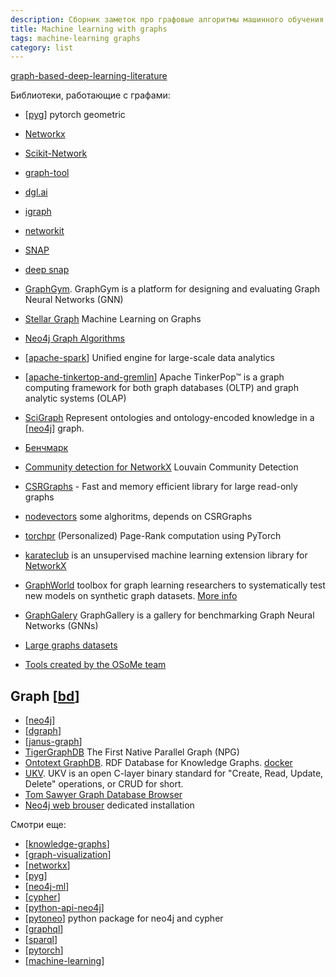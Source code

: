 ```yaml
---
description: Сборник заметок про графовые алгоритмы машинного обучения
title: Machine learning with graphs
tags: machine-learning graphs
category: list
---
```

[graph-based-deep-learning-literature](https://github.com/naganandy/graph-based-deep-learning-literature)

Библиотеки, работающие с графами:

- [[pyg]] pytorch geometric
- [Networkx](https://networkx.org/)
- [Scikit-Network](https://scikit-network.readthedocs.io/en/latest/index.html#)
- [graph-tool](https://graph-tool.skewed.de/)
- [dgl.ai](https://www.dgl.ai/)
- [igraph](https://igraph.org/)
- [networkit](https://networkit.github.io/)
- [SNAP](https://snap.stanford.edu/snap/)
- [deep snap](https://snap.stanford.edu/deepsnap/)
- [GraphGym](https://github.com/snap-stanford/GraphGym). GraphGym is a platform for designing and evaluating Graph Neural Networks (GNN)
- [Stellar Graph](https://stellargraph.readthedocs.io/en/stable/index.html#) Machine Learning on Graphs
- [Neo4j Graph Algorithms](https://neo4j.com/developer/graph-data-science/graph-algorithms/)
- [[apache-spark]] Unified engine for large-scale data analytics
- [[apache-tinkertop-and-gremlin]] Apache TinkerPop™ is a graph computing framework for both graph databases (OLTP) and graph analytic systems (OLAP)
- [SciGraph](https://github.com/SciGraph/SciGraph) Represent ontologies and ontology-encoded knowledge in a [[neo4j]] graph.

- [Бенчмарк](https://www.timlrx.com/blog/benchmark-of-popular-graph-network-packages-v2)
- [Community detection for NetworkX](https://python-louvain.readthedocs.io/en/latest/index.html) Louvain Community Detection
- [CSRGraphs](https://github.com/VHRanger/CSRGraph) - Fast and memory efficient library for large read-only graphs
- [nodevectors](https://github.com/VHRanger/nodevectors) some alghoritms, depends on CSRGraphs
- [torchpr](https://github.com/mberr/torch-ppr) (Personalized) Page-Rank computation using PyTorch
- [karateclub](https://github.com/benedekrozemberczki/KarateClub) is an unsupervised machine learning extension library for [NetworkX](https://networkx.org/)
- [GraphWorld](https://github.com/google-research/graphworld) toolbox for graph learning researchers to systematically test new models on synthetic graph datasets. [More info](https://ai.googleblog.com/2022/05/graphworld-advances-in-graph.html)
- [GraphGalery](https://github.com/EdisonLeeeee/GraphGallery) GraphGallery is a gallery for benchmarking Graph Neural Networks (GNNs)
- [Large graphs datasets](https://law.di.unimi.it/datasets.php)

- [Tools created by the OSoMe team](https://osome.iu.edu/tools)

## Graph [[bd]]

- [[neo4j]]
- [[dgraph]]
- [[janus-graph]]
- [TigerGraphDB](https://www.tigergraph.com/tigergraph-db/) The First Native Parallel Graph (NPG)
- [Ontotext GraphDB](https://www.ontotext.com/products/graphdb/?ref=menu). RDF Database for Knowledge Graphs. [docker](https://github.com/Ontotext-AD/graphdb-docker)
- [UKV](https://github.com/unum-cloud/UKV). UKV is an open C-layer binary standard for "Create, Read, Update, Delete" operations, or CRUD for short.
- [Tom Sawyer Graph Database Browser](https://www.tomsawyer.com/graph-database-browser)
- [Neo4j web brouser](https://neo4j.com/docs/browser-manual/current/deployment-modes/dedicated-web-server/) dedicated installation

Смотри еще:

- [[knowledge-graphs]]
- [[graph-visualization]]
- [[networkx]]
- [[pyg]]
- [[neo4j-ml]]
- [[cypher]]
- [[python-api-neo4j]]
- [[pytoneo]] python package for neo4j and cypher
- [[graphql]]
- [[sparql]]
- [[pytorch]]
- [[machine-learning]]

[//begin]: # "Autogenerated link references for markdown compatibility"
[pyg]: ../notes/pyg "Pytorch geometric"
[apache-spark]: ../notes/apache-spark "Unified engine for large-scale data analytics"
[apache-tinkertop-and-gremlin]: ../notes/apache-tinkertop-and-gremlin "Apache TinkerPop and Gremlin"
[neo4j]: ../notes/neo4j "Neo4j graph data base"
[bd]: bd "Data Bases"
[neo4j]: ../notes/neo4j "Neo4j graph data base"
[dgraph]: ../notes/dgraph "Dgraph"
[janus-graph]: ../notes/janus-graph "Janus Graph"
[knowledge-graphs]: knowledge-graphs "Knowledge graphs"
[graph-visualization]: ../notes/graph-visualization "Graph visualization"
[networkx]: ../notes/networkx "Networkx"
[pyg]: ../notes/pyg "Pytorch geometric"
[neo4j-ml]: ../notes/neo4j-ml "Machine learning in Neo4j"
[cypher]: ../notes/cypher "Cypher query language"
[python-api-neo4j]: ../notes/python-api-neo4j "Python api for neo4j"
[pytoneo]: ../notes/pytoneo "pytoneo client library and toolkit for working with neo4j"
[graphql]: ../notes/graphql "Язык и система организации АПИ GraphQL"
[sparql]: ../notes/sparql "SPARQL"
[pytorch]: ../notes/pytorch "Machine learning framework Pytorch"
[machine-learning]: machine-learning "Алгоритмы машинного обучения"
[//end]: # "Autogenerated link references"
[//begin]: # "Autogenerated link references for markdown compatibility"
[pyg]: ../notes/pyg "Pytorch geometric"
[apache-spark]: ../notes/apache-spark "Unified engine for large-scale data analytics"
[apache-tinkertop-and-gremlin]: ../notes/apache-tinkertop-and-gremlin "Apache TinkerPop and Gremlin"
[neo4j]: ../notes/neo4j "Neo4j graph data base"
[bd]: bd "Data Bases"
[neo4j]: ../notes/neo4j "Neo4j graph data base"
[dgraph]: ../notes/dgraph "Dgraph"
[janus-graph]: ../notes/janus-graph "Janus Graph"
[knowledge-graphs]: knowledge-graphs "Knowledge graphs"
[graph-visualization]: ../notes/graph-visualization "Graph visualization"
[networkx]: ../notes/networkx "Networkx"
[pyg]: ../notes/pyg "Pytorch geometric"
[neo4j-ml]: ../notes/neo4j-ml "Machine learning in Neo4j"
[cypher]: ../notes/cypher "Cypher query language"
[python-api-neo4j]: ../notes/python-api-neo4j "Python api for neo4j"
[pytoneo]: ../notes/pytoneo "pytoneo client library and toolkit for working with neo4j"
[graphql]: ../notes/graphql "Язык и система организации АПИ GraphQL"
[sparql]: ../notes/sparql "SPARQL"
[pytorch]: ../notes/pytorch "Machine learning framework pytorch"
[machine-learning]: machine-learning "Алгоритмы машинного обучения"
[//end]: # "Autogenerated link references"